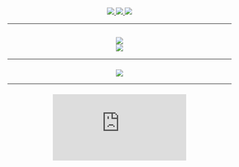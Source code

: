<h3 align="center">
  <a href="https://github.com/hwalker928">
      <img src="https://img.shields.io/github/followers/hwalker928?label=Followers&style=for-the-badge&color=lightblue">
  </a>
  <a href="https://harryw.link/discord" alt="Discord">
      <img src="https://img.shields.io/discord/738451951758606336?label=discord&style=for-the-badge&color=lightblue"/>
  </a>
  <a href="https://harryw.link/sparked" alt="Sparked Host">
      <img src="https://img.shields.io/static/v1?label=Sponsor&message=Sparked%20Host&color=yellow&style=for-the-badge"/>
  </a>
</h3>

<hr>

<h2 align="center">
  <a href="https://github.com/hwalker928">
    <img align="center" src="https://github-readme-stats.vercel.app/api/?username=hwalker928&show_icons=true&theme=synthwave">
  </a>
  <br>
  <a href="https://github.com/hwalker928">
    <img align="center" src="https://github-readme-stats.vercel.app/api/top-langs/?username=hwalker928&layout=compact&theme=synthwave">
  </a>
</h2>

<hr>


<h3 align="center">
  <a href="https://github.com/hwalker928">
      <img src="https://github-profile-trophy.vercel.app/?username=hwalker928&no-bg=true&no-frame=true">
  </a>
</h3>


<hr>

<h3 align="center">
<figure><embed src="https://wakatime.com/share/@harryw/1e98c7ee-11ef-4d0a-af93-7d3c87d349cd.svg"></embed></figure>
</h3>
